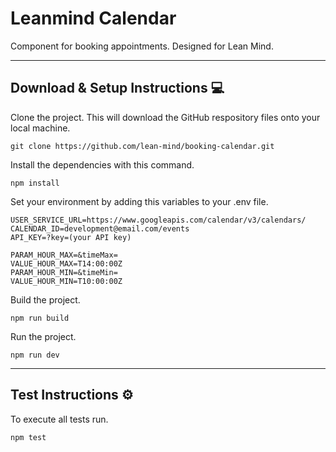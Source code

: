 # Leanmind Calendar
Component for booking appointments. Designed for Lean Mind.

---
## Download & Setup Instructions :computer:

Clone the project. This will download the GitHub respository files onto your local machine.  
```
git clone https://github.com/lean-mind/booking-calendar.git
```

Install the dependencies with this command.  
```
npm install
```

Set your environment by adding this variables to your .env file.  
```
USER_SERVICE_URL=https://www.googleapis.com/calendar/v3/calendars/
CALENDAR_ID=development@email.com/events
API_KEY=?key=(your API key)

PARAM_HOUR_MAX=&timeMax=
VALUE_HOUR_MAX=T14:00:00Z
PARAM_HOUR_MIN=&timeMin=
VALUE_HOUR_MIN=T10:00:00Z
```

Build the project.  
```
npm run build
```

Run the project.  
```
npm run dev
```
---
## Test Instructions :gear:

To execute all tests run.  
```
npm test
```